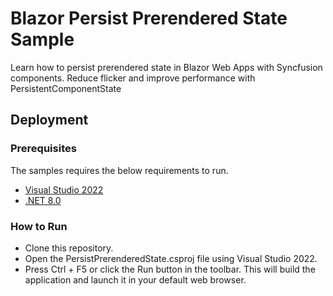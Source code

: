 # Blazor Persist Prerendered State Sample
Learn how to persist prerendered state in Blazor Web Apps with Syncfusion components. Reduce flicker and improve performance with PersistentComponentState

## Deployment

### Prerequisites

The samples requires the below requirements to run.

* [Visual Studio 2022](https://visualstudio.microsoft.com/vs/)
* [.NET 8.0](https://dotnet.microsoft.com/en-us/download/dotnet/8.0)

### How to Run

* Clone this repository.
* Open the PersistPrerenderedState.csproj file using Visual Studio 2022.
* Press Ctrl + F5 or click the Run button in the toolbar. This will build the application and launch it in your default web browser.
